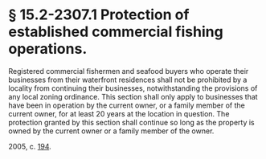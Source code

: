 # § 15.2-2307.1 Protection of established commercial fishing operations.

<p>Registered commercial fishermen and seafood buyers who operate their businesses from their waterfront residences shall not be prohibited by a locality from continuing their businesses, notwithstanding the provisions of any local zoning ordinance. This section shall only apply to businesses that have been in operation by the current owner, or a family member of the current owner, for at least 20 years at the location in question. The protection granted by this section shall continue so long as the property is owned by the current owner or a family member of the owner.</p><p>2005, c. <a href='http://lis.virginia.gov/cgi-bin/legp604.exe?051+ful+CHAP0194'>194</a>.</p>